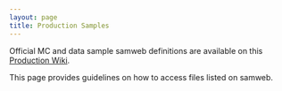 ```yaml
---
layout: page
title: Production Samples
---
```


Official MC and data sample samweb definitions are available on this [Production Wiki](../sbn/sbn/sbnprod_wiki/sample.md).

This page provides guidelines on how to access files listed on samweb.
